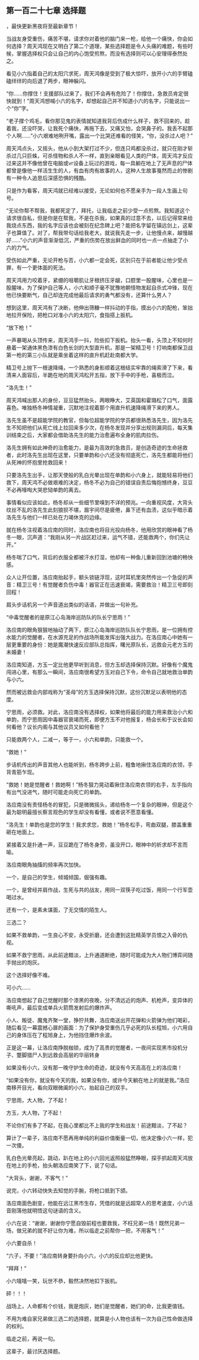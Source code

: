 ## 第一百二十七章 选择题
，最快更新黑夜将至最新章节！

当战友身受重伤，痛苦不堪，请求你对着他的脑门来一枪，给他一个痛快，你会如何选择？周天鸿现在又明白了第二个道理，某些选择题是令人头痛的难题，有些时候，掌握选择权只会让自己的内心饱受煎熬，而没有选择则可以心安理得泰然处之。

看见小六指着自己的太阳穴求死，周天鸿像是受到了极大惊吓，放开小六的手臂磕磕绊绊的向后退了两步，眼神躲闪。

“你……你撑住！支援部队过来了，我们不会再有危险了！你撑住，急救员肯定很快就到！”周天鸿想喊小六的名字，却想起自己并不知道小六的名字，只能说出一个“你”字。

“老子撑个鸡毛，看你那见鬼的表情就知道我背后伤成什么样子，救不回来的，趁着我，还没吓哭，让我死个痛快，再拖下去，又痛又怕，会哭鼻子的。我丢不起那个人啊……”小六艰难地咧开嘴，露出一个比哭还难看的怪笑，“你，没杀过人吧？”

周天鸿点头，又摇头，他从小到大架打过不少，但连只鸡都没杀过，就只在刚才斩杀过几只巨蛛，可杀怪物和杀人不一样，直到亲眼看见人类的尸体，周天鸿才反应过来这并不像他曾在电脑或vr设备上玩过的游戏，每一具躺在地上了无声息的尸体都曾是像他一样活生生的人，有血有肉有故事的人，这种人生故事戛然而止的惨剧有一种令人追思后深感恐惧的残酷。

只是作为看客，周天鸿就已经难以接受，无论如何也不愿亲手为一段人生画上句号。

“无论你帮不帮我，我都死定了，拜托，让我临走之前少受一点煎熬。我知道这个请求很自私，但是你是在帮我，不是在杀我，如果真的过意不去，以后记得常来给我烧点东西，我的名字应该也会被刻在纪念碑上吧？能把名字留在镇远剑上，这辈子也算值了。对了，帮我带句话给我老大，就说我先走一步，让他慢点来，越慢越好……”小六的声音渐渐低沉，严重的伤势在放出鲜血的同时也一点一点抽走了小六的力气。

受伤如此严重，无论开枪与否，小六都一定会死，区别只在于前者能让他少受点罪，有一个更体面的死法。

周天鸿用力咬着牙，紧绷的咀嚼肌让牙根挤压牙龈，口腔里一股腥味，心里也是一股腥味，为了保护自己等人，小六和顺子毫不犹豫地朝怪物发起自杀式冲锋，现在他已快要断气，自己却连完成他最后请求的勇气都没有，还算什么男人？

想到这里，周天鸿有了决断，他伸出筛糠一样抖动的手指，摸出小六的配枪，笨拙地拉开保险，把枪口对准小六的太阳穴，食指搭上扳机。

“放下枪！”

一声暴喝从头顶传来，周天鸿手一抖，险些扣下扳机。抬头一看，头顶上不知何时悬着一架通体黑色漆有白色长剑的大型直升机，那是一架精卫号！打响南都保卫战第一枪的第三小队就是乘坐着这样的直升机赶赴南都大学。

精卫号上抛下一根速降绳，一个熟悉的身影顺着这根结实牢靠的绳索滑了下来，看清来人面容后，半跪在地的周天鸿松开五指，放下手中的手枪，喜极而泣。

“洛先生！”

周天鸿喊出那人的身份，豆豆猛然抬头，两眼睁大，艾英国和霍璐松了口气，面露喜色。唯独杨冬神情凝重，沉默地注视着那个用直升机速降绳滑下来的男人。

洛先生虽不是超能学院的教官，但每位超能学院的学员都很熟悉洛先生，因为洛先生不知把他们从死亡线上拉回来多少次，在杨冬发现并分享出规则漏洞后，每天集训结束之后，大家都会借助洛先生的能力治愈遍布全身的肌肉拉伤。

洛先生拥有如此神奇的治愈能力，是最为高效的急救员，是创造奇迹的生命拯救者，此时洛先生出现在这里，只要单韵和小六还没有彻底死亡，洛先生都能将他们从死神的怀抱里抢救回来！

只要洛先生出手，让那天使般的乳白光晕出现在单韵和小六身上，就能轻易将他们救下，周天鸿不必做艰难的决定，杨冬不必为自己的错误自责后悔抱憾终身，豆豆不必再嚎啕大哭悲恸单韵的离去。

事情看似应该如此，杨冬却从一些细节里嗅到不详的预兆。一向重视风度，大背头纹丝不乱的洛先生此刻狼狈不堪，眉宇间尽是疲倦，鼻下还有血渍，这似乎暗示着洛先生与他们一样已处在力竭休克的边缘。

就在杨冬注视着洛应南的同时，洛应南也将目光投向杨冬，他用欣赏的眼神看了杨冬一眼，沉声道：“我刚从另一片战区赶过来，运气不错，还能救两个，你们先让开。”

杨冬喘了口气，背后的衣服全都被汗水打湿，他却有一种鱼儿重新回到池塘的畅快感。

众人让开位置，洛应南抬起手，额头锁链浮现，这时耳机里突然传出一个急促的声音：精卫三号！有觉醒者负伤中毒！器官正在迅速衰竭，需要救治！精卫三号即刻回程！

肩头步话机另一个声音道出类似的话语，并做出一句补充。

“中毒觉醒者的是原江心岛海岸巡防队的队长宁思雨！”

洛应南的眼角狠狠地抽动了两下，原江心岛海岸巡防队队长宁思雨，是一位拥有控水能力的觉醒者，在水源充足的作战场所能发挥出强大战力。在洛应南心中她有一层更重要的身份：她是魔潮快速反应部队总指挥，曙光原队长，远救会元老方玉的未婚妻！

洛应南知道，方玉一定比他更早听到消息，但方玉却选择保持沉默。好像有个魔鬼闯进心里，有那么一瞬间，洛应南很希望方玉对自己下令，命令自己就地救治单韵与小六。

然而被远救会内部戏称为“圣母”的方玉选择保持沉默，这份沉默足以表明他的态度。

宁思雨，必须救。对此，洛应南没有选择权，如果他将最后的能力用来救治小六和单韵，而宁思雨因中毒器官衰竭而死，即便方玉不对他报复，杨会长和于议长会如何看他？议长内阁与其他议员又如何看他？

只能救两个人，二减一，等于一，小六和单韵，只能救一个。

“救她！”

步话机传出的声音其他人也能听到，杨冬跨步上前，粗鲁地揪住洛应南的衣领，手背青筋乍现。

“救她！她是觉醒者！救她啊！”杨冬狠力晃动着揪住洛应南衣领的右手，左手指向有出气没进气，随时可能走向死亡的单韵。

洛应南没有责怪杨冬的冒犯，只是微微摇头，递给杨冬一个复杂的眼神，但是这个最为聪明最擅长察言观色的学生却没有看懂，或者说不愿意看懂。

“洛先生！单韵也是您的学生！我求求您，救她！”杨冬松手，弯曲双腿，膝盖重重砸在地面上。

紧接着又是扑通一声，豆豆跪在了杨冬身旁，虽没开口，眼神中的祈求却不言而喻。

洛应南眼角抽搐的频率再次加快。

一个，是自己的学生，倾城倾国，倔强有趣。

一个，是曾经并肩作战，生死与共的战友，用同一双筷子吃过饭，用同一个行军壶喝过水。

还有一个，是素未谋面，了无交情的陌生人。

三选二？

如果不救单韵，一生良心不安，永受折磨，还会遭到这批精英学员恨之入骨的仇视。

如果不救宁思雨，从此前途黯淡，上升通道断绝，随时可能成为大人物们博弈间随手抛出的炮灰。

这个选择好像不难。

可小六……

洛应南想起了自己觉醒时那个漆黑的夜晚，分不清远近的炮声、机枪声，变异体的嘶吼声，最后变成单兵火箭筒发射后的爆炸声。

小人、叛徒、魔鬼齐聚一堂，狰狞共舞，洛应南送出开花弹和火箭弹为他们喝彩，随后看见一幕震撼心扉的画面：为了保护身受重伤几乎必死的队长程旭，小六用自己的身体压在了程旭身上，为他挡住爆炸余波。

正是这一幕，让洛应南挣脱枷锁，成为了高贵的觉醒者，一夜间实现黑市投机分子、蹩脚猎尸人到远救会高层的华丽转身

如果没有小六，没有那一晚守护生命的奇迹，就没有今天高高在上的洛应南！

“如果没有你，就没有今天的我，如果没有你，或许今天躺在地上的就是我。”洛应南移开目光，看向双眼微阖的小六，抬起自己的双手。

宁思雨，大人物，了不起！

方玉，大人物，了不起！

不论你们有多了不起，在我心里都比不上我的学生和战友！前途黯淡，了不起？

算计了一辈子，洛应南不愿再用单纯的利益价值衡量一切，他决定像小六一样，犯一次傻。

乳白色光晕亮起，跳动，趴在地上的小六回光返照般猛然睁眼，探手抓起周天鸿放在地上的手枪，抬头朝洛应南笑了下，说了句话。

“大背头，谢谢，不客气！”

说完，小六转动快失去知觉的手腕，将枪口抵到下颌。

洛应南面色剧变，他能在远江黑市生存，凭借的就是远超常人的思考速度，小六话音刚落他就明悟这句谜语的含义。

小六在说：“谢谢，谢谢你宁愿自毁前程也要救我，不枉兄弟一场！既然兄弟一场，做兄弟的就不好让你为难，所以临走之前帮你一把，不用客气！”

小六要自杀！

“六子，不要！”洛应南转身要扑向小六，小六的反应却比他更快。

“拜拜！”

小六嘻嘻一笑，玩世不恭，毅然决然地扣下扳机。

砰！！！

战场上，人命都有个价钱，我是炮灰，她们是觉醒者，她们的命，比我更值钱。

不用为难自家兄弟做三选二的选择题，就算是小人物也该有一次为自己性命做选择的权利。

临走之前，再说一句。

这辈子，最讨厌选择题。

